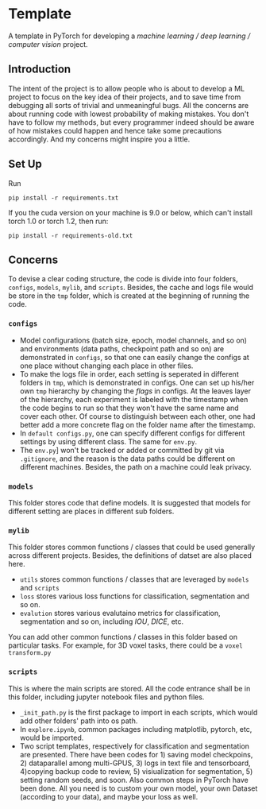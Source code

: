 # Template

A template in PyTorch for developing a *machine learning / deep learning / computer vision* project. 

## Introduction

The intent of the project is to allow people who is about to develop a ML project to focus on the key idea of their projects, and to save time from debugging all sorts of trivial and unmeaningful bugs. All the concerns are about running code with lowest probability of making mistakes. You don't have to follow my methods, but every programmer indeed should be aware of how mistakes could happen and hence take some precautions accordingly. And my concerns might inspire you a little.

## Set Up

Run

```
pip install -r requirements.txt
```

If you the cuda version on your machine is 9.0 or below, which can't install torch 1.0 or torch 1.2, then run:

```
pip install -r requirements-old.txt
```

## Concerns

To devise a clear coding structure, the code is divide into four folders, `configs`, `models`, `mylib`, and `scripts`. Besides, the cache and logs file would be store in the `tmp` folder, which is created at the beginning of running the code.

### `configs`

* Model configurations (batch size, epoch, model channels, and so on) and environments (data paths, checkpoint path and so on) are demonstrated in `configs`, so that one can easily change the configs at one place without changing each place in other files. 
* To make the logs file in order, each setting is seperated in different folders in `tmp`, which is demonstrated in configs. One can set up his/her own `tmp` hierarchy by changing the *flags* in configs. At the leaves layer of the hierarchy, each experiment is labeled with the timestamp when the code begins to run so that they won't have the same name and cover each other. Of course to distinguish between each other, one had better add a more concrete flag on the folder name after the timestamp.
* In `default configs.py`, one can specify different configs for different settings by using different class. The same for `env.py`.
* The `env.py`] won't be tracked or added or committed by git via `.gitignore`, and the reason is the data paths could be different on different machines. Besides, the path on a machine could leak privacy.

### `models`

This folder stores code that define models. It is suggested that models for different setting are places in different sub folders.

### `mylib`

This folder stores common functions / classes that could be used generally across different projects. Besides, the definitions of datset are also placed here. 

* `utils` stores common functions / classes that are leveraged by `models` and `scripts`
* `loss` stores various loss functions for classification, segmentation and so on.
* `evalution` stores various evalutaino metrics for classification, segmentation and so on, including *IOU*, *DICE*, etc.

You can add other common functions / classes in this folder based on particular tasks. For example, for 3D voxel tasks, there could be a `voxel transform.py`

### `scripts`

This is where the main scripts are stored. All the code entrance shall be in this folder, including jupyter notebook files and python files. 

* `_init_path.py` is the first package to import in each scripts, which would add other folders' path into os path. 
* In `explore.ipynb`, common packages including matplotlib, pytorch, etc, would be imported.
* Two script templates, respectively for classification and segmentation are presented. There have been codes for 1) saving model checkpoins, 2) dataparallel among multi-GPUS, 3) logs in text file and tensorboard, 4)copying backup code to review, 5) visiualization for segmentation, 5) setting random seeds, and soon. Also common steps in PyTorch have been done. All you need is to custom your own model, your own Dataset (according to your data), and maybe your loss as well.



